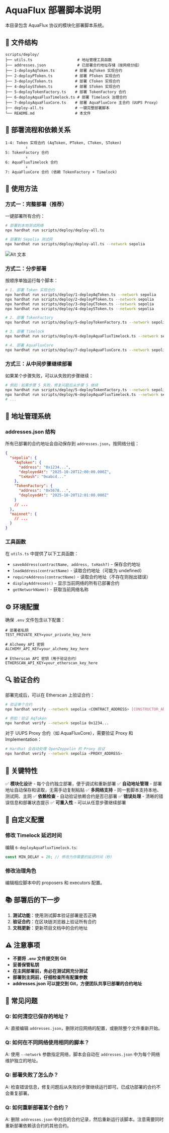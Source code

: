 # AquaFlux 部署脚本说明

本目录包含 AquaFlux 协议的模块化部署脚本系统。

## 📁 文件结构

```
scripts/deploy/
├── utils.ts                    # 地址管理工具函数
├── addresses.json              # 已部署合约地址存储（按网络分组）
├── 1-deployAqToken.ts         # 部署 AqToken 实现合约
├── 2-deployPToken.ts          # 部署 PToken 实现合约
├── 3-deployCToken.ts          # 部署 CToken 实现合约
├── 4-deploySToken.ts          # 部署 SToken 实现合约
├── 5-deployTokenFactory.ts    # 部署 TokenFactory 合约
├── 6-deployAquaFluxTimelock.ts # 部署 Timelock 治理合约
├── 7-deployAquaFluxCore.ts    # 部署 AquaFluxCore 主合约（UUPS Proxy）
├── deploy-all.ts              # 一键完整部署脚本
└── README.md                  # 本文件
```

## 🔄 部署流程和依赖关系

```
1-4: Token 实现合约 (AqToken, PToken, CToken, SToken)
         ↓
5: TokenFactory 合约
         ↓
6: AquaFluxTimelock 合约
         ↓
7: AquaFluxCore 合约 (依赖 TokenFactory + Timelock)
```

## 🚀 使用方法

### 方式一：完整部署（推荐）

一键部署所有合约：

```bash
# 部署到本地测试网络
npx hardhat run scripts/deploy/deploy-all.ts

# 部署到 Sepolia 测试网
npx hardhat run scripts/deploy/deploy-all.ts --network sepolia
```

![Alt 文本](../img/deploy.png "可选标题")

### 方式二：分步部署

按顺序单独运行每个脚本：

```bash
# 1. 部署 Token 实现合约
npx hardhat run scripts/deploy/1-deployAqToken.ts --network sepolia
npx hardhat run scripts/deploy/2-deployPToken.ts --network sepolia
npx hardhat run scripts/deploy/3-deployCToken.ts --network sepolia
npx hardhat run scripts/deploy/4-deploySToken.ts --network sepolia

# 2. 部署 TokenFactory
npx hardhat run scripts/deploy/5-deployTokenFactory.ts --network sepolia

# 3. 部署 Timelock
npx hardhat run scripts/deploy/6-deployAquaFluxTimelock.ts --network sepolia

# 4. 部署 AquaFluxCore
npx hardhat run scripts/deploy/7-deployAquaFluxCore.ts --network sepolia
```

### 方式三：从中间步骤继续部署

如果某个步骤失败，可以从失败的步骤继续：

```bash
# 例如：如果步骤 5 失败，修复问题后从步骤 5 继续
npx hardhat run scripts/deploy/5-deployTokenFactory.ts --network sepolia
npx hardhat run scripts/deploy/6-deployAquaFluxTimelock.ts --network sepolia
# ...
```

## 📝 地址管理系统

### addresses.json 结构

所有已部署的合约地址会自动保存到 `addresses.json`，按网络分组：

```json
{
  "sepolia": {
    "AqToken": {
      "address": "0x1234...",
      "deployedAt": "2025-10-20T12:00:00.000Z",
      "txHash": "0xabcd..."
    },
    "TokenFactory": {
      "address": "0x5678...",
      "deployedAt": "2025-10-20T12:01:00.000Z"
    }
    // ...
  },
  "mainnet": {
    // ...
  }
}
```

### 工具函数

在 `utils.ts` 中提供了以下工具函数：

- `saveAddress(contractName, address, txHash?)` - 保存合约地址
- `loadAddress(contractName)` - 读取合约地址（可能为 undefined）
- `requireAddress(contractName)` - 读取合约地址（不存在则抛出错误）
- `displayAddresses()` - 显示当前网络的所有已部署合约
- `getNetworkName()` - 获取当前网络名称

## ⚙️ 环境配置

确保 `.env` 文件包含以下配置：

```env
# 部署者私钥
TEST_PRIVATE_KEY=your_private_key_here

# Alchemy API 密钥
ALCHEMY_API_KEY=your_alchemy_key_here

# Etherscan API 密钥（用于验证合约）
ETHERSCAN_API_KEY=your_etherscan_key_here
```

## 🔍 验证合约

部署完成后，可以在 Etherscan 上验证合约：

```bash
# 验证单个合约
npx hardhat verify --network sepolia <CONTRACT_ADDRESS> [CONSTRUCTOR_ARGS]

# 例如：验证 AqToken
npx hardhat verify --network sepolia 0x1234...
```

对于 UUPS Proxy 合约（如 AquaFluxCore），需要验证 Proxy 和 Implementation：

```bash
# Hardhat 会自动处理 OpenZeppelin 的 Proxy 验证
npx hardhat verify --network sepolia <PROXY_ADDRESS>
```

## 🎯 关键特性

✅ **模块化设计** - 每个合约独立部署，便于调试和重新部署
✅ **自动地址管理** - 部署地址自动保存和读取，无需手动复制粘贴
✅ **多网络支持** - 同一套脚本支持本地、测试网、主网
✅ **依赖检查** - 自动验证依赖合约是否已部署
✅ **错误处理** - 清晰的错误信息和部署状态提示
✅ **可重入性** - 可以从任意步骤继续部署

## 🔧 自定义配置

### 修改 Timelock 延迟时间

编辑 `6-deployAquaFluxTimelock.ts`:

```typescript
const MIN_DELAY = 20; // 修改为你需要的延迟时间（秒）
```

### 修改治理角色

编辑相应脚本中的 proposers 和 executors 配置。

## 📚 部署后的下一步

1. **测试功能**：使用测试脚本验证部署是否正确
2. **验证合约**：在区块链浏览器上验证所有合约
3. **文档更新**：更新项目文档中的合约地址

## ⚠️ 注意事项

- **不要将 `.env` 文件提交到 Git**
- **妥善保管私钥**
- **在主网部署前，务必在测试网充分测试**
- **部署到主网前，仔细检查所有配置参数**
- **addresses.json 可以提交到 Git，方便团队共享已部署的合约地址**

## 🐛 常见问题

### Q: 如何清空已保存的地址？

A: 直接编辑 `addresses.json`，删除对应网络的配置，或删除整个文件重新开始。

### Q: 如何在不同网络使用相同的脚本？

A: 使用 `--network` 参数指定网络，脚本会自动在 `addresses.json` 中为每个网络维护独立的地址。

### Q: 部署失败了怎么办？

A: 检查错误信息，修复问题后从失败的步骤继续运行即可。已成功部署的合约不会重复部署。

### Q: 如何重新部署某个合约？

A: 删除 `addresses.json` 中对应的合约记录，然后重新运行该脚本。注意需要同时重新部署依赖该合约的其他合约。
